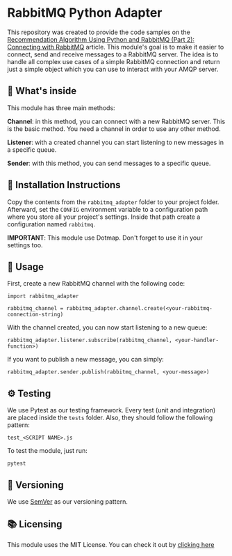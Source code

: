 # RabbitMQ Python Adapter

This repository was created to provide the code samples on the [Recommendation Algorithm Using Python and RabbitMQ (Part 2): Connecting with RabbitMQ](https://medium.com/@odelucca/recommendation-algorithm-using-python-and-rabbitmq-part-2-connecting-with-rabbitmq-aa0ec933e195) article. This module's goal is to make it easier to connect, send and receive messages to a RabbitMQ server. The idea is to handle all complex use cases of a simple RabbitMQ connection and return just a simple object which you can use to interact with your AMQP server.

## 🧐 What's inside

This module has three main methods:

**Channel**: in this method, you can connect with a new RabbitMQ server. This is the basic method. You need a channel in order to use any other method.

**Listener**: with a created channel you can start listening to new messages in a specific queue.

**Sender**: with this method, you can send messages to a specific queue.

## 🤖 Installation Instructions

Copy the contents from the `rabbitmq_adapter` folder to your project folder. Afterward, set the `CONFIG` environment variable to a configuration path where you store all your project's settings. Inside that path create a configuration named `rabbitmq`.

**IMPORTANT**: This module use Dotmap. Don't forget to use it in your settings too.

## 🤟 Usage

First, create a new RabbitMQ channel with the following code:

```
import rabbitmq_adapter

rabbitmq_channel = rabbitmq_adapter.channel.create(<your-rabbitmq-connection-string)
```

With the channel created, you can now start listening to a new queue:

```
rabbitmq_adapter.listener.subscribe(rabbitmq_channel, <your-handler-function>)
```

If you want to publish a new message, you can simply:

```
rabbitmq_adapter.sender.publish(rabbitmq_channel, <your-message>)
```

## ⚙️ Testing

We use Pytest as our testing framework. Every test (unit and integration) are placed inside the `tests` folder. Also, they should follow the following pattern:

```
test_<SCRIPT NAME>.js
```

To test the module, just run:
```
pytest
```

## 💅 Versioning

We use [SemVer](https://semver.org/) as our versioning pattern.

## 📚 Licensing

This module uses the MIT License. You can check it out by [clicking here](LICENSE)

